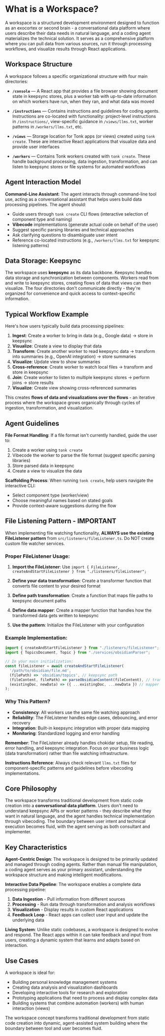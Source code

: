 # What is a Workspace?

A workspace is a structured development environment designed to function as an exocortex or second brain - a conversational data platform where users describe their data needs in natural language, and a coding agent materializes the technical solution. It serves as a comprehensive platform where you can pull data from various sources, run it through processing workflows, and visualize results through React applications.

## Workspace Structure

A workspace follows a specific organizational structure with four main directories:

- **`/console`** — A React app that provides a file browser showing document state in keepsync stores, plus a worker tab with up-to-date information on which workers have run, when they ran, and what data was moved

- **`/instructions`** — Contains instructions and guidelines for coding agents. Instructions are co-located with functionality: project-level instructions in `/instructions/`, view-specific guidance in `/views/llms.txt`, worker patterns in `/workers/llms.txt`, etc.

- **`/views`** — Storage location for Tonk apps (or views) created using `tonk create`. These are interactive React applications that visualize data and provide user interfaces

- **`/workers`** — Contains Tonk workers created with `tonk create`. These handle background processing, data ingestion, transformation, and can listen to keepsync stores or file systems for automated workflows

## Agent Interaction Model

**Command-Line Assistant**: The agent interacts through command-line tool use, acting as a conversational assistant that helps users build data processing pipelines. The agent should:

- Guide users through `tonk create` CLI flows (interactive selection of component type and naming)
- **Vibecode** implementations (generate actual code on behalf of the user)
- Suggest specific parsing libraries and technical approaches
- Ask clarifying questions to disambiguate user intent
- Reference co-located instructions (e.g., `/workers/llms.txt` for keepsync listening patterns)

## Data Storage: Keepsync

The workspace uses **keepsync** as its data backbone. Keepsync handles data storage and synchronization between components. Workers read from and write to keepsync stores, creating flows of data that views can then visualize. The four directories don't communicate directly - they're organized for convenience and quick access to context-specific information.

## Typical Workflow Example

Here's how users typically build data processing pipelines:

1. **Ingest**: Create a worker to bring in data (e.g., Google data) → store in keepsync
2. **Visualize**: Create a view to display that data  
3. **Transform**: Create another worker to read keepsync data → transform into summaries (e.g., OpenAI integration) → store summaries
4. **Visualize**: Update view to show summaries
5. **Cross-reference**: Create worker to watch local files → transform and store in keepsync
6. **Join**: Create worker to listen to multiple keepsync stores → perform joins → store results
7. **Visualize**: Create view showing cross-referenced summaries

This creates **flows of data and visualizations over the flows** - an iterative process where the workspace grows organically through cycles of ingestion, transformation, and visualization.

## Agent Guidelines

**File Format Handling**: If a file format isn't currently handled, guide the user to:
1. Create a worker using `tonk create`
2. Vibecode the worker to parse the file format (suggest specific parsing libraries)
3. Store parsed data in keepsync
4. Create a view to visualize the data

**Scaffolding Process**: When running `tonk create`, help users navigate the interactive CLI:
- Select component type (worker/view)
- Choose meaningful names based on stated goals
- Provide context-aware suggestions during the flow

## File Listening Pattern - IMPORTANT

When implementing file watching functionality, **ALWAYS use the existing FileListener pattern** from `src/listeners/fileListener.ts`. Do NOT create custom file watcher services.

### Proper FileListener Usage:

1. **Import the FileListener**: Use `import { FileListener, createAndStartFileListener } from "./listeners/fileListener";`

2. **Define your data transformation**: Create a transformer function that converts file content to your desired format

3. **Define path transformation**: Create a function that maps file paths to keepsync document paths  

4. **Define data mapper**: Create a mapper function that handles how the transformed data gets written to keepsync

5. **Use the pattern**: Initialize the FileListener with your configuration

### Example Implementation:
```typescript
import { createAndStartFileListener } from "./listeners/fileListener";
import { TopicsDocument, Topic } from "./services/obsidianParser";

// In your main initialization:
const fileListener = await createAndStartFileListener(
  '/path/to/obsidian/file.md',
  (filePath) => 'obsidian/topics', // keepsync path
  (fileContent, filePath) => parseObsidianContent(fileContent), // transformer
  (existingDoc, newData) => ({ ...existingDoc, ...newData }) // mapper
);
```

### Why This Pattern?

- **Consistency**: All workers use the same file watching approach
- **Reliability**: The FileListener handles edge cases, debouncing, and error recovery
- **Integration**: Built-in keepsync integration with proper data mapping
- **Monitoring**: Standardized logging and error handling

**Remember**: The FileListener already handles chokidar setup, file reading, error handling, and keepsync integration. Focus on your business logic (data transformation) rather than file watching infrastructure.


**Instructions Reference**: Always check relevant `llms.txt` files for component-specific patterns and guidelines before vibecoding implementations.

## Core Philosophy

The workspace transforms traditional development from static code creation into a **conversational data platform**. Users don't need to understand keepsync APIs or worker patterns - they describe what they want in natural language, and the agent handles technical implementation through vibecoding. The boundary between user intent and technical execution becomes fluid, with the agent serving as both consultant and implementer.

## Key Characteristics

**Agent-Centric Design**: The workspace is designed to be primarily updated and managed through coding agents. Rather than manual file manipulation, a coding agent serves as your primary assistant, understanding the workspace structure and making intelligent modifications.

**Interactive Data Pipeline**: The workspace enables a complete data processing pipeline:
1. **Data Ingestion** - Pull information from different sources
2. **Processing** - Run data through transformation and analysis workflows  
3. **Visualization** - Display results in custom React applications
4. **Feedback Loop** - React apps can collect user input and update the underlying data

**Living System**: Unlike static codebases, a workspace is designed to evolve and respond. The React apps within it can take feedback and input from users, creating a dynamic system that learns and adapts based on interaction.

## Use Cases

A workspace is ideal for:
- Building personal knowledge management systems
- Creating data analysis and visualization dashboards  
- Developing interactive tools for research and exploration
- Prototyping applications that need to process and display complex data
- Building systems that combine automation (workers) with human interaction (views)

The workspace concept transforms traditional development from static code creation into dynamic, agent-assisted system building where the boundary between tool and user becomes fluid.

